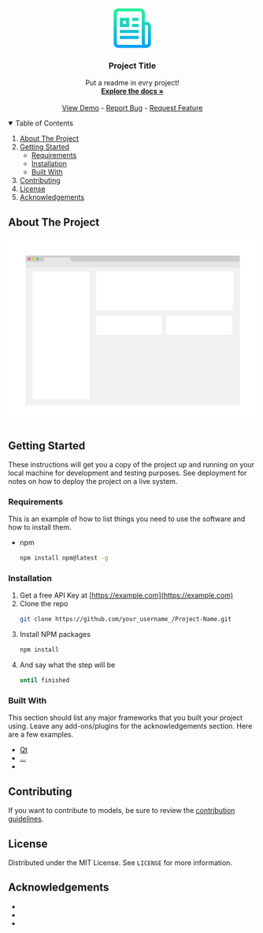 <!--
*** Thanks for checking out the iamreadme. If you have a suggestion
*** that would make this better, please fork the repo and create a pull request
*** or simply open an issue with the tag "enhancement".
*** Thanks again! Now go create something AMAZING! :D
-->

<!-- PROJECT LOGO -->
<br />
<p align="center">
  <a href="https://github.com/jdotsh/iamreadme">
    <img src="src/logo.png" alt="Logo" width="80" height="80">
  </a>

  <h3 align="center"> Project Title </h3>

  <p align="center">
    Put a readme in evry project!
    <br />
    <a href="https://github.com/jdotsh/iamreadme"><strong>Explore the docs »</strong></a>
    <br />
    <br />
    <a href="https://github.com/jdotsh/iamreadme">View Demo</a>
    -
    <a href="https://github.com/jdotsh/iamreadme/issues">Report Bug</a>
    -
    <a href="https://github.com/jdotsh/iamreadme/issues">Request Feature</a>
  </p>
</p>


<!-- TABLE OF CONTENTS -->
<details open="open">
  <summary>Table of Contents</summary>
  <ol>
    <li>
      <a href="#about-the-project">About The Project</a>
    </li>
    <li>
      <a href="#getting-started">Getting Started</a>
      <ul>
        <li><a href="#requirements">Requirements</a></li>
        <li><a href="#installation">Installation</a></li>
        <li><a href="#built-with">Built With</a></li>
      </ul>
    </li>
    <li><a href="#contributing">Contributing</a></li>
    <li><a href="#license">License</a></li>
    <li><a href="#acknowledgements">Acknowledgements</a></li>
  </ol>
</details>


<!-- ABOUT THE PROJECT -->
## About The Project

[![Product Name Screen Shot][product-screenshot]](https://example.com)

<!-- GETTING STARTED -->
## Getting Started

These instructions will get you a copy of the project up and running on your local machine for development and testing purposes. See deployment for notes on how to deploy the project on a live system.


### Requirements

This is an example of how to list things you need to use the software and how to install them.
* npm
  ```sh
  npm install npm@latest -g
  ```

### Installation

1. Get a free API Key at [https://example.com](https://example.com)
2. Clone the repo
   ```sh
   git clone https://github.com/your_username_/Project-Name.git
   ```
3. Install NPM packages
   ```sh
   npm install
   ```
4. And say what the step will be
   ```sh
   until finished
   ```

### Built With

This section should list any major frameworks that you built your project using. Leave any add-ons/plugins for the acknowledgements section. Here are a few examples.
* [Qt](https://qt.io)
* [...]()
* 

<!-- CONTRIBUTING -->
## Contributing

If you want to contribute to models, be sure to review the [contribution guidelines](CONTRIBUTING.md).

<!-- LICENSE -->
## License

Distributed under the MIT License. See `LICENSE` for more information.

<!-- ACKNOWLEDGEMENTS -->
## Acknowledgements
* []()
* []()
* []()

[product-screenshot]: src/screenshot.png
